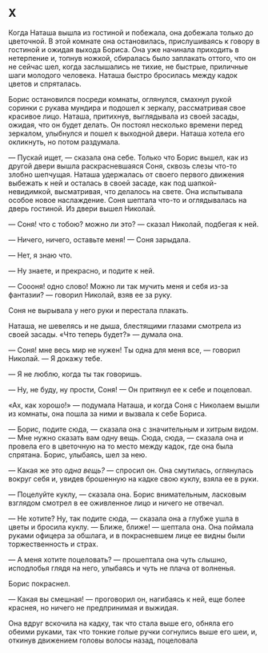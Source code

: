 ## X

Когда Наташа вышла из гостиной и побежала, она добежала только до цветочной. В этой комнате она остановилась, прислушиваясь к говору в гостиной и ожидая выхода Бориса. Она уже начинала приходить в нетерпение и, топнув ножкой, сбиралась было заплакать оттого, что он не сейчас шел, когда заслышались не тихие, не быстрые, приличные шаги молодого человека. Наташа быстро бросилась между кадок цветов и спряталась.

Борис остановился посреди комнаты, оглянулся, смахнул рукой соринки с рукава мундира и подошел к зеркалу, рассматривая свое красивое лицо. Наташа, притихнув, выглядывала из своей засады, ожидая, что он будет делать. Он постоял несколько времени перед зеркалом, улыбнулся и пошел к выходной двери. Наташа хотела его окликнуть, но потом раздумала.

— Пускай ищет, — сказала она себе. Только что Борис вышел, как из другой двери вышла раскрасневшаяся Соня, сквозь слезы что-то злобно шепчущая. Наташа удержалась от своего первого движения выбежать к ней и осталась в своей засаде, как под шапкой-невидимкой, высматривая, что делалось на свете. Она испытывала особое новое наслаждение. Соня шептала что-то и оглядывалась на дверь гостиной. Из двери вышел Николай.

— Соня! что с тобою? можно ли это? — сказал Николай, подбегая к ней.

— Ничего, ничего, оставьте меня! — Соня зарыдала.

— Нет, я знаю что.

— Ну знаете, и прекрасно, и подите к ней.

— Соооня! одно слово! Можно ли так мучить меня и себя из-за фантазии? — говорил Николай, взяв ее за руку.

Соня не вырывала у него руки и перестала плакать.

Наташа, не шевелясь и не дыша, блестящими глазами смотрела из своей засады. «Что теперь будет?» — думала она.

— Соня! мне весь мир не нужен! Ты одна для меня все, — говорил Николай. — Я докажу тебе.

— Я не люблю, когда ты так говоришь.

— Ну, не буду, ну прости, Соня! — Он притянул ее к себе и поцеловал.

«Ах, как хорошо!» — подумала Наташа, и когда Соня с Николаем вышли из комнаты, она пошла за ними и вызвала к себе Бориса.

— Борис, подите сюда, — сказала она с значительным и хитрым видом. — Мне нужно сказать вам одну вещь. Сюда, сюда, — сказала она и провела его в цветочную на то место между кадок, где она была спрятана. Борис, улыбаясь, шел за нею.

— Какая же это *одна вещь?* — спросил он. Она смутилась, оглянулась вокруг себя и, увидев брошенную на кадке свою куклу, взяла ее в руки.

— Поцелуйте куклу, — сказала она. Борис внимательным, ласковым взглядом смотрел в ее оживленное лицо и ничего не отвечал.

— Не хотите? Ну, так подите сюда, — сказала она а глубже ушла в цветы и бросила куклу. — Ближе, ближе! — шептала она. Она поймала руками офицера за обшлага, и в покрасневшем лице ее видны были торжественность и страх.

— А меня хотите поцеловать? — прошептала она чуть слышно, исподлобья глядя на него, улыбаясь и чуть не плача от волненья.

Борис покраснел.

— Какая вы смешная! — проговорил он, нагибаясь к ней, еще более краснея, но ничего не предпринимая и выжидая.

Она вдруг вскочила на кадку, так что стала выше его, обняла его обеими руками, так что тонкие голые ручки согнулись выше его шеи, и, откинув движением головы волосы назад, поцеловала

